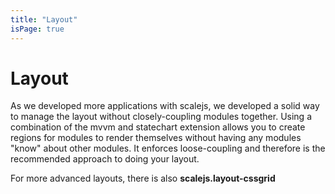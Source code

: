 ```yaml
---
title: "Layout"
isPage: true
---
```


# Layout

As we developed more applications with scalejs, we developed a solid way to manage the layout
without closely-coupling modules together. Using a combination of the mvvm and statechart
extension allows you to create regions for modules to render themselves without having
any modules "know" about other modules. It enforces loose-coupling and therefore is the
recommended approach to doing your layout. 

For more advanced layouts, there is also __scalejs.layout-cssgrid__

